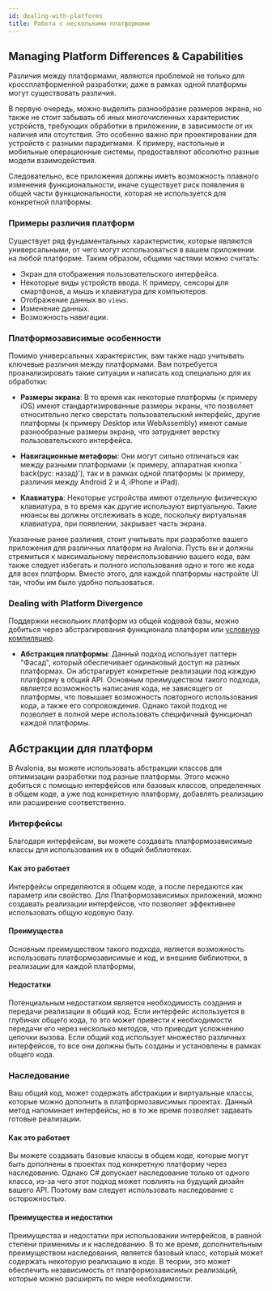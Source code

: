 ```yaml
---
id: dealing-with-platforms
title: Работа с несколькими платформами
---
```


## Managing Platform Differences & Capabilities

Различия между платформами, являются проблемой не только для кроссплатформенной разработки;
даже в рамках одной платформы могут существовать различия.

В первую очередь, можно выделить разнообразие размеров экрана, но также не стоит забывать об иных многочисленных характеристик устройств,
требующих обработки в приложении, в зависимости от их наличия или отсутствия.
Это особенно важно при проектировании для устройств с разными парадигмами.
К примеру, настольные и мобильные операционные системы, предоставляют абсолютно разные модели взаимодействия.

Следовательно, все приложения должны иметь возможность плавного изменения функциональности,
иначе существует риск появления в общей части функциональности, которая не используется для конкретной платформы.

### Примеры различия платформ

Существует ряд фундаментальных характеристик, которые являются универсальными,
от чего могут использоваться в вашем приложении на любой платформе.
Таким образом, общими частями можно считать:

* Экран для отображения пользовательского интерфейса.
* Некоторые виды устройств ввода. К примеру, сенсоры для смартфонов, а мышь и клавиатура для компьютеров.
* Отображение данных во `views`.
* Изменение данных.
* Возможность навигации.

### Платформозависимые особенности

Помимо универсальных характеристик, вам также надо учитывать ключевые различия между платформами.
Вам потребуется проанализировать такие ситуации и написать код специально для их обработки:

* **Размеры экрана**: В то время как некоторые платформы (к примеру iOS) имеют стандартизированные размеры экраны,
  что позволяет относительно легко сверстать пользовательский интерфейс,
  другие платформы (к примеру Desktop или WebAssembly) имеют самые разнообразные размеры экрана,
  что затрудняет верстку пользовательского интерфейса.

* **Навигационные метафоры**: Они могут сильно отличаться как между разными платформами (к примеру, аппаратная кнопка '
  back(рус: назад)'),
  так и в рамках одной платформы (к примеру, различия между Android 2 и 4, iPhone и iPad).

* **Клавиатура**: Некоторые устройства имеют отдельную физическую клавиатура, в то время как другие используют
  виртуальную.
  Такие нюансы вы должны отслеживать в коде, поскольку виртуальная клавиатура, при появлении, закрывает часть экрана.

Указанные ранее различия, стоит учитывать при разработке вашего приложения для различных платформ на Avalonia.
Пусть вы и должны стремиться к максимальному переиспользованию вашего кода,
вам также следует избегать и полного использования одно и того же кода для всех платформ.
Вместо этого, для каждой платформы настройте UI так, чтобы им было удобно пользоваться.

### Dealing with Platform Divergence

Поддержки нескольких платформ из общей кодовой базы, можно добиться через абстрагирования функционала платформ или [условную компиляцию](../../guides/platforms/platform-specific-code/dotnet.md).

* **Абстракция платформы**: Данный подход использует паттерн "Фасад", который обеспечивает одинаковый доступ на разных платформах.
Он абстрагирует конкретные реализации под каждую платформу в общий API.
Основным преимуществом такого подхода, является возможность написания кода, не зависящего от платформы,
что повышает возможность повторного использования кода, а также его сопровождения.
Однако такой подход не позволяет в полной мере использовать специфичный функционал каждой платформы.

## Абстракции для платформ

В Avalonia, вы можете использовать абстракции классов для оптимизации разработки под разные платформы.
Этого можно добиться с помощью интерфейсов или базовых классов, определенных в общем коде,
а уже под конкретную платформу, добавлять реализацию или расширение соответственно.

### Интерфейсы

Благодаря интерфейсам, вы можете создавать платформозависимые классы для использования их в общий библиотеках.

#### Как это работает

Интерфейсы определяются в общем коде, а после передаются как параметр или свойство.
Для Платформозависимых приложений, можно создавать реализации интерфейсов, что позволяет эффективнее использовать общую
кодовую базу.

#### Преимущества

Основным преимуществом такого подхода, является возможность использовать платформозависимые и код, и внешние библиотеки,
в реализации для каждой платформы,

#### Недостатки

Потенциальным недостатком является необходимость создания и передачи реализации в общий код.
Если интерфейс используется в глубинах общего кода, то это может привести к необходимости передачи его через несколько
методов,
что приводит усложнению цепочки вызова.
Если общий код использует множество различных интерфейсов, то все они должны быть созданы и установлены в рамках общего
кода.

### Наследование

Ваш общий код, может содержать абстракции и виртуальные классы, которые можно дополнить в платформозависимых проектах.
Данный метод напоминает интерфейсы, но в то же время позволяет задавать готовые реализации.

#### Как это работает

Вы можете создавать базовые классы в общем коде, которые могут быть дополнены в проектах под конкретную платформу через
наследование.
Однако C# допускает наследование только от одного класса, из-за чего этот подход может повлиять на будущий дизайн вашего
API.
Поэтому вам следует использовать наследование с осторожностью.

#### Преимущества и недостатки

Преимущества и недостатки при использовании интерфейсов, в равной степени применимы и к наследованию.
В то же время, дополнительным преимуществом наследования, является базовый класс, который может содержать некоторую
реализацию в коде.
В теории, это может обеспечить независимость от платформозависимых реализаций, которые можно расширять по мере
необходимости.